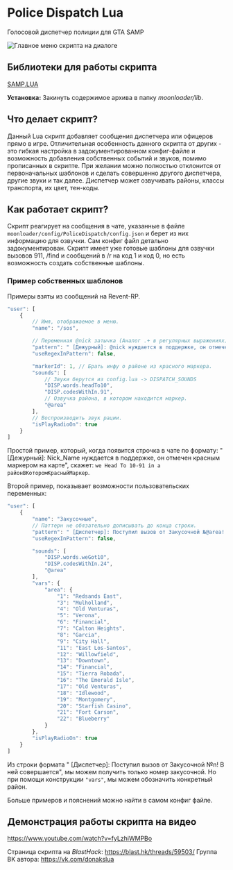 # Police Dispatch Lua
 Голосовой диспетчер полиции для GTA SAMP

![Главное меню скрипта на диалоге](https://i.imgur.com/jekkWsT.png)

## Библиотеки для работы скрипта
[SAMP.LUA](https://github.com/THE-FYP/SAMP.Lua/releases/)

**Установка:** Закинуть содержимое архива в папку _moonloader/lib_.

## Что делает скрипт?
Данный Lua скрипт добавляет сообщения диспетчера или офицеров прямо в игре. 
Отличительная особенность данного скрипта от других - это гибкая настройка в задокументированном конфиг-файле и возможность добавления собственных событий и звуков, помимо прописанных в скрипте.
При желании можно полностью отклонится от первоначальных шаблонов и сделать совершенно другого диспетчера, другие звуки и так далее.
Диспетчер может озвучивать районы, классы транспорта, их цвет, тен-коды.

## Как работает скрипт?
Скрипт реагирует на сообщения в чате, указанные в файле `moonloader/config/PoliceDispatch/config.json` и берет из них информацию для озвучки. Сам конфиг файл детально задокументирован.
Скрипт имеет уже готовые шаблоны для озвучки вызовов 911, /find и сообщений в /r на код 1 и код 0, но есть возможность создать собственные шаблоны.
### Пример собственных шаблонов
Примеры взяты из сообщений на Revent-RP.

```javascript
"user": [
    {
        // Имя, отображаемое в меню.
        "name": "/sos",

        // Переменная @nick затычка (Аналог .+ в регулярных выражениях)
        "pattern": " [Дежурный]: @nick нуждается в поддержке, он отмечен красным маркером на карте",
        "useRegexInPattern": false,

        "markerId": 1, // Брать инфу о районе из красного маркера.
        "sounds": [
            // Звуки берутся из config.lua -> DISPATCH_SOUNDS
            "DISP.words.headTo10",
            "DISP.codesWithIn.91",
            // Озвучка района, в котором находится маркер.
            "@area"
        ],
        // Воспроизводить звук рации.
        "isPlayRadioOn": true
    }
]
```
Простой пример, который, когда появится строчка в чате по формату:
" [Дежурный]: Nick_Name нуждается в поддержке, он отмечен красным маркером на карте",
скажет: `we Head To 10-91 in a районВКоторомКрасныйМаркер`.

Второй пример, показывает возможности пользовательских переменных:
```javascript
"user": [
    {
        "name": "Закусочные",
        // Паттерн не обязательно дописывать до конца строки.
        "pattern": " [Диспетчер]: Поступил вызов от Закусочной №@area! В ней совершается",
        "useRegexInPattern": false,

        "sounds": [
            "DISP.words.weGot10",
            "DISP.codesWithIn.24",
            "@area"
        ],
        "vars": {
            "area": {
                "1": "Redsands East",
                "3": "Mulholland",
                "4": "Old Venturas",
                "5": "Verona",
                "6": "Financial",
                "7": "Calton Heights",
                "8": "Garcia",
                "9": "City Hall",
                "11": "East Los-Santos",
                "12": "Willowfield",
                "13": "Downtown",
                "14": "Financial",
                "15": "Tierra Robada",
                "16": "The Emerald Isle",
                "17": "Old Venturas",
                "18": "Idlewood",
                "19": "Montgomery",
                "20": "Starfish Casino",
                "21": "Fort Carson",
                "22": "Blueberry"
            }
        },
        "isPlayRadioOn": true
    }
]
```
Из строки формата " [Диспетчер]: Поступил вызов от Закусочной №n! В ней совершается", мы можем получить только номер закусочной. Но при помощи конструкции `"vars"`, мы можем обозначить конкретный район.

Больше примеров и пояснений можно найти в самом конфиг файле.

## Демонстрация работы скрипта на видео
https://www.youtube.com/watch?v=fyLzhiWMPBo

Страница скрипта на _BlastHack_: https://blast.hk/threads/59503/
Группа ВК автора: https://vk.com/donakslua
